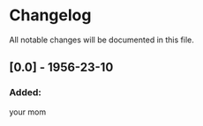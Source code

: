 # Changelog
All notable changes will be documented in this file.

## [0.0] - 1956-23-10
### Added:
your mom